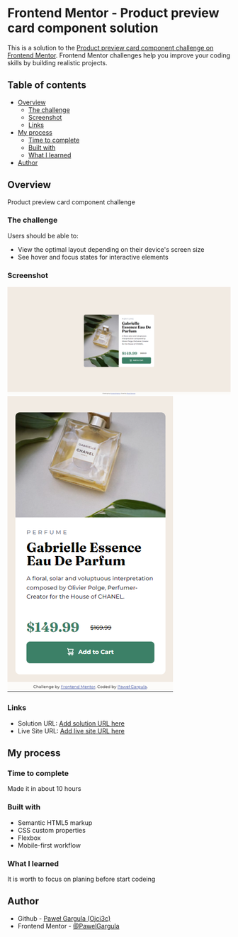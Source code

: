 # Frontend Mentor - Product preview card component solution

This is a solution to the [Product preview card component challenge on Frontend Mentor](https://www.frontendmentor.io/challenges/product-preview-card-component-GO7UmttRfa). Frontend Mentor challenges help you improve your coding skills by building realistic projects. 

## Table of contents

- [Overview](#overview)
  - [The challenge](#the-challenge)
  - [Screenshot](#screenshot)
  - [Links](#links)
- [My process](#my-process)
  - [Time to complete](#Time-to-complete)
  - [Built with](#built-with)
  - [What I learned](#what-i-learned)
- [Author](#author)

## Overview
Product preview card component challenge

### The challenge

Users should be able to:

- View the optimal layout depending on their device's screen size
- See hover and focus states for interactive elements

### Screenshot

![](screenshots/Desktop_1920x1080.png)
![](screenshots/mobile_375x667.png)

### Links

- Solution URL: [Add solution URL here](https://github.com/PawelGargula/product-preview-card-component)
- Live Site URL: [Add live site URL here](https://pawelgargula.github.io/product-preview-card-component/)

## My process

### Time to complete

Made it in about 10 hours

### Built with

- Semantic HTML5 markup
- CSS custom properties
- Flexbox
- Mobile-first workflow

### What I learned

It is worth to focus on planing before start codeing

## Author

- Github - [Paweł Gargula (Ojci3c)](https://github.com/PawelGargula)
- Frontend Mentor - [@PawelGargula](https://www.frontendmentor.io/profile/PawelGargula)